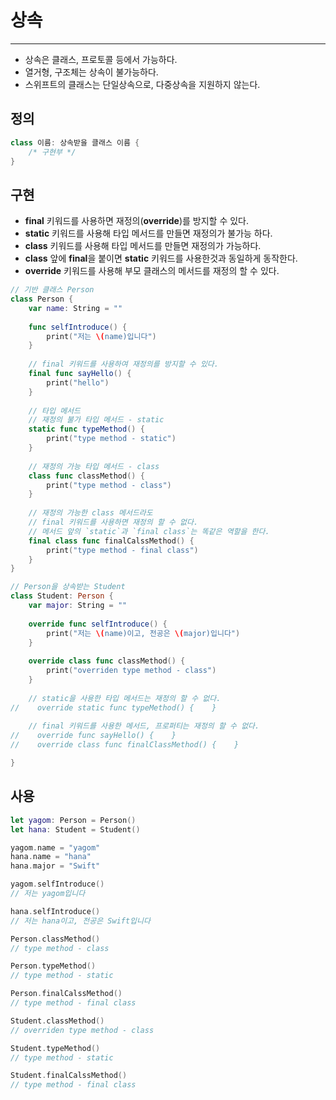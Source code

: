 # 상속

---

- 상속은 클래스, 프로토콜 등에서 가능하다.
- 열거형, 구조체는 상속이 불가능하다.
- 스위프트의 클래스는 단일상속으로, 다중상속을 지원하지 않는다.

## 정의

```swift
class 이름: 상속받을 클래스 이름 {
    /* 구현부 */
}
```

## 구현

- **final** 키워드를 사용하면 재정의(**override**)를 방지할 수 있다.
- **static** 키워드를 사용해 타입 메서드를 만들면 재정의가 불가능 하다.
- **class** 키워드를 사용해 타입 메서드를 만들면 재정의가 가능하다.
- **class** 앞에 **final**을 붙이면 **static** 키워드를 사용한것과 동일하게 동작한다.
- **override** 키워드를 사용해 부모 클래스의 메서드를 재정의 할 수 있다.

```swift
// 기반 클래스 Person
class Person {
    var name: String = ""
    
    func selfIntroduce() {
        print("저는 \(name)입니다")
    }
    
    // final 키워드를 사용하여 재정의를 방지할 수 있다.
    final func sayHello() {
        print("hello")
    }
    
    // 타입 메서드
    // 재정의 불가 타입 메서드 - static
    static func typeMethod() {
        print("type method - static")
    }
    
    // 재정의 가능 타입 메서드 - class
    class func classMethod() {
        print("type method - class")
    }
    
    // 재정의 가능한 class 메서드라도 
    // final 키워드를 사용하면 재정의 할 수 없다.
    // 메서드 앞의 `static`과 `final class`는 똑같은 역할을 한다.
    final class func finalCalssMethod() {
        print("type method - final class")
    }
}

// Person을 상속받는 Student
class Student: Person {
    var major: String = ""
    
    override func selfIntroduce() {
        print("저는 \(name)이고, 전공은 \(major)입니다")
    }
    
    override class func classMethod() {
        print("overriden type method - class")
    }
    
    // static을 사용한 타입 메서드는 재정의 할 수 없다.
//    override static func typeMethod() {    }
    
    // final 키워드를 사용한 메서드, 프로퍼티는 재정의 할 수 없다.
//    override func sayHello() {    }
//    override class func finalClassMethod() {    }

}
```

## 사용

```swift
let yagom: Person = Person()
let hana: Student = Student()

yagom.name = "yagom"
hana.name = "hana"
hana.major = "Swift"

yagom.selfIntroduce()
// 저는 yagom입니다

hana.selfIntroduce()
// 저는 hana이고, 전공은 Swift입니다

Person.classMethod()
// type method - class

Person.typeMethod()
// type method - static

Person.finalCalssMethod()
// type method - final class

Student.classMethod()
// overriden type method - class

Student.typeMethod()
// type method - static

Student.finalCalssMethod()
// type method - final class
```